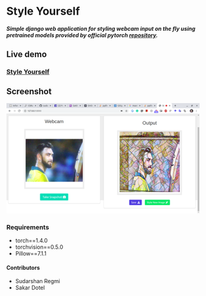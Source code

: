 # Style Yourself

##### Simple django web application for styling webcam input on the fly using pretrained models provided by official pytorch [repository](https://github.com/pytorch/examples/blob/master/fast_neural_style/download_saved_models.py).

## Live demo
### [Style Yourself ](https://styleyourself.herokuapp.com)

## Screenshot
![Screenshot](https://raw.githubusercontent.com/sudarshanregmi/Neural-Style-Transfer/master/Screenshots/screenshot.png)
### Requirements

 - torch==1.4.0
 - torchvision==0.5.0
 - Pillow==7.1.1

#### Contributors

 - Sudarshan Regmi
 - Sakar Dotel
